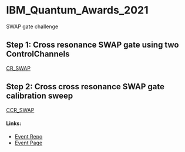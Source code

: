 # IBM_Quantum_Awards_2021
SWAP gate challenge


## Step 1: Cross resonance SWAP gate using two ControlChannels
[CR_SWAP](https://github.com/hannahaih/IBM_Quantum_Awards_2021/blob/main/CR_SWAP/CR_SWAP_test.ipynb)

## Step 2: Cross cross resonance SWAP gate calibration sweep
[CCR_SWAP](https://github.com/hannahaih/IBM_Quantum_Awards_2021/tree/main/CCR_SWAP)


#### Links:
- [Event Repo](https://github.com/qiskit-community/open-science-prize.git)
- [Event Page](https://ibmquantumawards.bemyapp.com/#/event)
